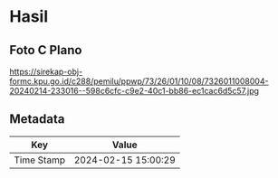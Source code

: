 # Hasil

## Foto C Plano

https://sirekap-obj-formc.kpu.go.id/c288/pemilu/ppwp/73/26/01/10/08/7326011008004-20240214-233016--598c6cfc-c9e2-40c1-bb86-ec1cac6d5c57.jpg


## Metadata

| Key        | Value               |
| ---------- | ------------------- |
| Time Stamp | 2024-02-15 15:00:29 |



